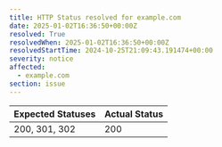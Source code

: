 ```yaml
---
title: HTTP Status resolved for example.com
date: 2025-01-02T16:36:50+00:00Z
resolved: True
resolvedWhen: 2025-01-02T16:36:50+00:00Z
resolvedStartTime: 2024-10-25T21:09:43.191474+00:00
severity: notice
affected:
  - example.com
section: issue
---
```


| Expected Statuses | Actual Status  |
|-------------------|----------------|
| 200, 301, 302 | 200 |
